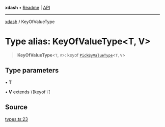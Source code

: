 **xdash** • [Readme](../README.md) \| [API](../globals.md)

***

[xdash](../README.md) / KeyOfValueType

# Type alias: KeyOfValueType\<T, V\>

> **KeyOfValueType**\<`T`, `V`\>: keyof [`PickByValueType`](PickByValueType.md)\<`T`, `V`\>

## Type parameters

• **T**

• **V** extends `T`\[keyof `T`\]

## Source

[types.ts:23](https://github.com/shtse8/xdash/blob/55c7e43/src/types.ts#L23)

